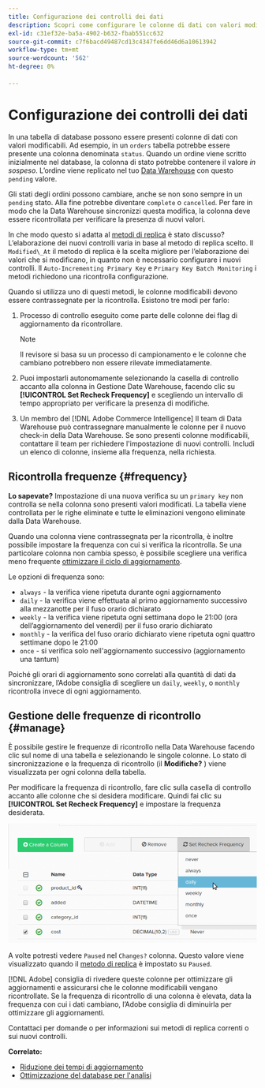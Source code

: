```yaml
---
title: Configurazione dei controlli dei dati
description: Scopri come configurare le colonne di dati con valori modificabili.
exl-id: c31ef32e-ba5a-4902-b632-fbab551cc632
source-git-commit: c7f6bacd49487cd13c4347fe6dd46d6a10613942
workflow-type: tm+mt
source-wordcount: '562'
ht-degree: 0%

---
```


# Configurazione dei controlli dei dati

In una tabella di database possono essere presenti colonne di dati con valori modificabili. Ad esempio, in un `orders` tabella potrebbe essere presente una colonna denominata `status`. Quando un ordine viene scritto inizialmente nel database, la colonna di stato potrebbe contenere il valore _in sospeso_. L’ordine viene replicato nel tuo [Data Warehouse](../data-warehouse-mgr/tour-dwm.md) con questo `pending` valore.

Gli stati degli ordini possono cambiare, anche se non sono sempre in un `pending` stato. Alla fine potrebbe diventare `complete` o `cancelled`. Per fare in modo che la Data Warehouse sincronizzi questa modifica, la colonna deve essere ricontrollata per verificare la presenza di nuovi valori.

In che modo questo si adatta al [metodi di replica](../data-warehouse-mgr/cfg-replication-methods.md) è stato discusso? L’elaborazione dei nuovi controlli varia in base al metodo di replica scelto. Il `Modified\_At` il metodo di replica è la scelta migliore per l’elaborazione dei valori che si modificano, in quanto non è necessario configurare i nuovi controlli. Il `Auto-Incrementing Primary Key` e `Primary Key Batch Monitoring` i metodi richiedono una ricontrolla configurazione.

Quando si utilizza uno di questi metodi, le colonne modificabili devono essere contrassegnate per la ricontrolla. Esistono tre modi per farlo:

1. Processo di controllo eseguito come parte delle colonne dei flag di aggiornamento da ricontrollare.

   >[!NOTE]
   >
   >Il revisore si basa su un processo di campionamento e le colonne che cambiano potrebbero non essere rilevate immediatamente.

1. Puoi impostarli autonomamente selezionando la casella di controllo accanto alla colonna in Gestione Date Warehouse, facendo clic su **[!UICONTROL Set Recheck Frequency]** e scegliendo un intervallo di tempo appropriato per verificare la presenza di modifiche.

1. Un membro del [!DNL Adobe Commerce Intelligence] Il team di Data Warehouse può contrassegnare manualmente le colonne per il nuovo check-in della Data Warehouse. Se sono presenti colonne modificabili, contattare il team per richiedere l&#39;impostazione di nuovi controlli. Includi un elenco di colonne, insieme alla frequenza, nella richiesta.

## Ricontrolla frequenze {#frequency}

**Lo sapevate?**
Impostazione di una nuova verifica su un `primary key` non controlla se nella colonna sono presenti valori modificati. La tabella viene controllata per le righe eliminate e tutte le eliminazioni vengono eliminate dalla Data Warehouse.

Quando una colonna viene contrassegnata per la ricontrolla, è inoltre possibile impostare la frequenza con cui si verifica la ricontrolla. Se una particolare colonna non cambia spesso, è possibile scegliere una verifica meno frequente [ottimizzare il ciclo di aggiornamento](../../best-practices/reduce-update-cycle-time.md).

Le opzioni di frequenza sono:

* `always` - la verifica viene ripetuta durante ogni aggiornamento
* `daily` - la verifica viene effettuata al primo aggiornamento successivo alla mezzanotte per il fuso orario dichiarato
* `weekly` - la verifica viene ripetuta ogni settimana dopo le 21:00 (ora dell’aggiornamento del venerdì) per il fuso orario dichiarato
* `monthly` - la verifica del fuso orario dichiarato viene ripetuta ogni quattro settimane dopo le 21:00
* `once` - si verifica solo nell&#39;aggiornamento successivo (aggiornamento una tantum)

Poiché gli orari di aggiornamento sono correlati alla quantità di dati da sincronizzare, l’Adobe consiglia di scegliere un `daily`, `weekly`, o `monthly` ricontrolla invece di ogni aggiornamento.

## Gestione delle frequenze di ricontrollo {#manage}

È possibile gestire le frequenze di ricontrollo nella Data Warehouse facendo clic sul nome di una tabella e selezionando le singole colonne. Lo stato di sincronizzazione e la frequenza di ricontrollo (il **Modifiche?** ) viene visualizzata per ogni colonna della tabella.

Per modificare la frequenza di ricontrollo, fare clic sulla casella di controllo accanto alle colonne che si desidera modificare. Quindi fai clic su **[!UICONTROL Set Recheck Frequency]** e impostare la frequenza desiderata.

![](../../assets/dwm-recheck.png)

A volte potresti vedere `Paused` nel `Changes?` colonna. Questo valore viene visualizzato quando il [metodo di replica](../../data-analyst/data-warehouse-mgr/cfg-data-rechecks.md) è impostato su `Paused`.

[!DNL Adobe] consiglia di rivedere queste colonne per ottimizzare gli aggiornamenti e assicurarsi che le colonne modificabili vengano ricontrollate. Se la frequenza di ricontrollo di una colonna è elevata, data la frequenza con cui i dati cambiano, l’Adobe consiglia di diminuirla per ottimizzare gli aggiornamenti.

Contattaci per domande o per informazioni sui metodi di replica correnti o sui nuovi controlli.

**Correlato:**

* [Riduzione dei tempi di aggiornamento](../../best-practices/reduce-update-cycle-time.md)
* [Ottimizzazione del database per l&#39;analisi](../../best-practices/opt-db-analysis.md)
